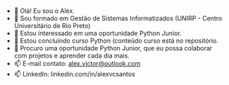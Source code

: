 - 👋 Olá! Eu sou o Alex. 
- 👀 Sou formado em Gestão de Sistemas Informatizados (UNIRP - Centro Universitário de Rio Preto)
- 👀 Estou interessado em uma oportunidade Python Junior.
- 🌱 Estou concluindo curso Python (conteúdo curso está no repositório.
- 💞️ Procuro uma oportunidade Python Junior, que eu possa colaborar com projetos e aprender cada dia mais.
- 📫 E-mail contato: alex.victor@outlook.com
- 📫 LinkedIn: linkedin.com/in/alexvcsantos
